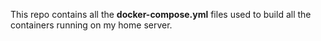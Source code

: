 This repo contains all the **docker-compose.yml** files used to build all the containers running on my home server.
